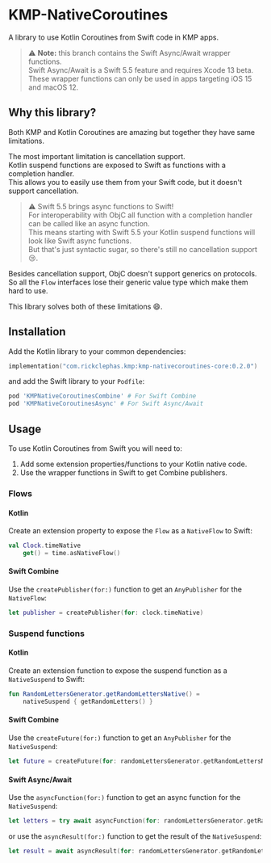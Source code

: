 # KMP-NativeCoroutines

A library to use Kotlin Coroutines from Swift code in KMP apps.

> :warning: **Note:** this branch contains the Swift Async/Await wrapper functions.  
Swift Async/Await is a Swift 5.5 feature and requires Xcode 13 beta.  
These wrapper functions can only be used in apps targeting iOS 15 and macOS 12.

## Why this library?

Both KMP and Kotlin Coroutines are amazing but together they have same limitations.

The most important limitation is cancellation support.  
Kotlin suspend functions are exposed to Swift as functions with a completion handler.  
This allows you to easily use them from your Swift code, but it doesn't support cancellation.

> :warning: Swift 5.5 brings async functions to Swift!  
> For interoperability with ObjC all function with a completion handler can be called like an async function.  
> This means starting with Swift 5.5 your Kotlin suspend functions will look like Swift async functions.  
> But that's just syntactic sugar, so there's still no cancellation support :cry:.

Besides cancellation support, ObjC doesn't support generics on protocols.  
So all the `Flow` interfaces lose their generic value type which make them hard to use.

This library solves both of these limitations :smile:.

## Installation

Add the Kotlin library to your common dependencies:
```kotlin
implementation("com.rickclephas.kmp:kmp-nativecoroutines-core:0.2.0")
```

and add the Swift library to your `Podfile`:
```ruby
pod 'KMPNativeCoroutinesCombine' # For Swift Combine
pod 'KMPNativeCoroutinesAsync' # For Swift Async/Await
```

## Usage

To use Kotlin Coroutines from Swift you will need to:
1. Add some extension properties/functions to your Kotlin native code.
2. Use the wrapper functions in Swift to get Combine publishers.

### Flows

#### Kotlin

Create an extension property to expose the `Flow` as a `NativeFlow` to Swift:

```kotlin
val Clock.timeNative
    get() = time.asNativeFlow()
```

#### Swift Combine

Use the `createPublisher(for:)` function to get an `AnyPublisher` for the `NativeFlow`:

```swift
let publisher = createPublisher(for: clock.timeNative)
```

### Suspend functions

#### Kotlin

Create an extension function to expose the suspend function as a `NativeSuspend` to Swift:

```kotlin
fun RandomLettersGenerator.getRandomLettersNative() =
    nativeSuspend { getRandomLetters() }
```

#### Swift Combine

Use the `createFuture(for:)` function to get an `AnyPublisher` for the `NativeSuspend`:

```swift
let future = createFuture(for: randomLettersGenerator.getRandomLettersNative())
```

#### Swift Async/Await

Use the `asyncFunction(for:)` function to get an async function for the `NativeSuspend`:

```swift
let letters = try await asyncFunction(for: randomLettersGenerator.getRandomLettersNative())
```

or use the `asyncResult(for:)` function to get the result of the `NativeSuspend`:

```swift
let result = await asyncResult(for: randomLettersGenerator.getRandomLettersNative())
```
